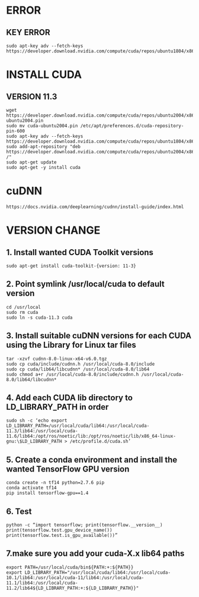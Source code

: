 # ERROR
## KEY ERROR
    sudo apt-key adv --fetch-keys https://developer.download.nvidia.com/compute/cuda/repos/ubuntu1804/x86_64/3bf863cc.pub 

# INSTALL CUDA
## VERSION 11.3
    wget https://developer.download.nvidia.com/compute/cuda/repos/ubuntu2004/x86_64/cuda-ubuntu2004.pin
    sudo mv cuda-ubuntu2004.pin /etc/apt/preferences.d/cuda-repository-pin-600
    sudo apt-key adv --fetch-keys https://developer.download.nvidia.com/compute/cuda/repos/ubuntu1804/x86_64/3bf863cc.pub 
    sudo add-apt-repository "deb https://developer.download.nvidia.com/compute/cuda/repos/ubuntu2004/x86_64/ /"
    sudo apt-get update
    sudo apt-get -y install cuda

# cuDNN
    https://docs.nvidia.com/deeplearning/cudnn/install-guide/index.html

# VERSION CHANGE
## 1. Install wanted CUDA Toolkit versions
    sudo apt-get install cuda-toolkit-{version: 11-3}
    
## 2. Point symlink /usr/local/cuda to default version
    cd /usr/local
    sudo rm cuda
    sudo ln -s cuda-11.3 cuda
    
## 3. Install suitable cuDNN versions for each CUDA using the Library for Linux tar files
    tar -xzvf cudnn-8.0-linux-x64-v6.0.tgz
    sudo cp cuda/include/cudnn.h /usr/local/cuda-8.0/include
    sudo cp cuda/lib64/libcudnn* /usr/local/cuda-8.0/lib64
    sudo chmod a+r /usr/local/cuda-8.0/include/cudnn.h /usr/local/cuda-8.0/lib64/libcudnn*
    
## 4. Add each CUDA lib directory to LD_LIBRARY_PATH in order
    sudo sh -c ‘echo export LD_LIBRARY_PATH=/usr/local/cuda/lib64:/usr/local/cuda-11.3/lib64:/usr/local/cuda-11.6/lib64:/opt/ros/noetic/lib:/opt/ros/noetic/lib/x86_64-linux-gnu:\$LD_LIBRARY_PATH > /etc/profile.d/cuda.sh’
    
## 5. Create a conda environment and install the wanted TensorFlow GPU version
    conda create -n tf14 python=2.7.6 pip
    conda activate tf14
    pip install tensorflow-gpu==1.4

## 6. Test
    python -c “import tensorflow; print(tensorflow.__version__)
    print(tensorflow.test.gpu_device_name())
    print(tensorflow.test.is_gpu_available())”
    
## 7.make sure you add your cuda-X.x lib64 paths    
    export PATH=/usr/local/cuda/bin${PATH:+:${PATH}}
    export LD_LIBRARY_PATH="/usr/local/cuda/lib64:/usr/local/cuda-10.1/lib64:/usr/local/cuda-11/lib64:/usr/local/cuda-11.1/lib64:/usr/local/cuda-11.2/lib64${LD_LIBRARY_PATH:+:${LD_LIBRARY_PATH}}"
